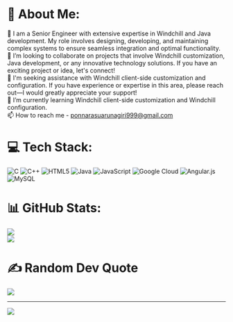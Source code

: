# 💫 About Me:
🔭 I am a Senior Engineer with extensive expertise in Windchill and Java development. My role involves designing, developing, and maintaining complex systems to ensure seamless integration and optimal functionality.<br>👯 I’m looking to collaborate on projects that involve Windchill customization, Java development, or any innovative technology solutions. If you have an exciting project or idea, let's connect!<br>🤝 I'm seeking assistance with Windchill client-side customization and configuration. If you have experience or expertise in this area, please reach out—I would greatly appreciate your support!<br>🌱 I’m currently learning Windchill client-side customization and Windchill configuration.<br>📫 How to reach me - ponnarasuarunagiri999@gmail.com


# 💻 Tech Stack:
![C](https://img.shields.io/badge/c-%2300599C.svg?style=plastic&logo=c&logoColor=white) ![C++](https://img.shields.io/badge/c++-%2300599C.svg?style=plastic&logo=c%2B%2B&logoColor=white) ![HTML5](https://img.shields.io/badge/html5-%23E34F26.svg?style=plastic&logo=html5&logoColor=white) ![Java](https://img.shields.io/badge/java-%23ED8B00.svg?style=plastic&logo=openjdk&logoColor=white) ![JavaScript](https://img.shields.io/badge/javascript-%23323330.svg?style=plastic&logo=javascript&logoColor=%23F7DF1E) ![Google Cloud](https://img.shields.io/badge/GoogleCloud-%234285F4.svg?style=plastic&logo=google-cloud&logoColor=white) ![Angular.js](https://img.shields.io/badge/angular.js-%23E23237.svg?style=plastic&logo=angularjs&logoColor=white) ![MySQL](https://img.shields.io/badge/mysql-4479A1.svg?style=plastic&logo=mysql&logoColor=white)
# 📊 GitHub Stats:
![](https://github-readme-stats.vercel.app/api?username=AjithPonnarasu&theme=dark&hide_border=false&include_all_commits=true&count_private=true)<br/>
![](https://github-readme-stats.vercel.app/api/top-langs/?username=AjithPonnarasu&theme=dark&hide_border=false&include_all_commits=true&count_private=true&layout=compact)

# ✍️ Random Dev Quote
![](https://quotes-github-readme.vercel.app/api?type=horizontal&theme=merko)

---
[![](https://visitcount.itsvg.in/api?id=AjithPonnarasu&icon=4&color=0)](https://visitcount.itsvg.in)
